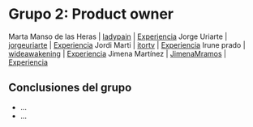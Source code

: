 # Grupo 2: Product owner 

Marta Manso de las Heras | [ladypain](https://twitter.com/ladypain) | [Experiencia](http://ftt.programania.net/experiencias/6.html) 
Jorge Uriarte | [jorgeuriarte](https://twitter.com/jorgeuriarte) | [Experiencia](http://ftt.programania.net/experiencias/17.html) 
Jordi Marti | [itortv](https://twitter.com/itortv) | [Experiencia](http://ftt.programania.net/experiencias/22.html) 
Irune prado | [wideawakening](https://twitter.com/wideawakening) | [Experiencia](http://ftt.programania.net/experiencias/41.html) 
Jimena Martínez | [JimenaMramos](https://twitter.com/JimenaMramos) | [Experiencia](http://ftt.programania.net/experiencias/51.html) 
 

## Conclusiones del grupo
- ...
- ...
